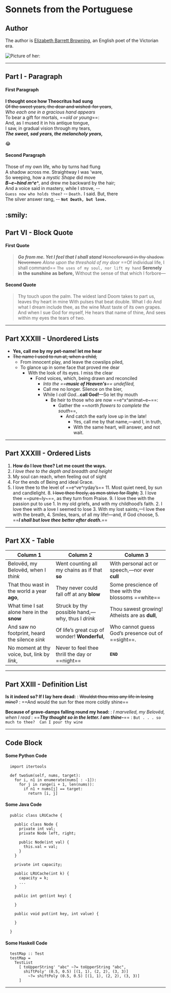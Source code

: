 # Sonnets from the Portuguese  

## Author

The author is [Elizabeth Barrett Browning](https://en.wikipedia.org/wiki/Elizabeth_Barrett_Browning "A brief Introduction to Browning"), an English poet of the Victorian era.


![Picture of her: ](https://upload.wikimedia.org/wikipedia/commons/6/68/Elizabeth_Barrett_Browning.jpg "Elizabeth Barrett Browning")

***

## Part I - Paragraph

#### First Paragraph

**I thought once how Theocritus had sung**   
~~Of the sweet years, the dear and wished-for years~~,  
*Who each one in a gracious hand appears*  
To bear a gift for mortals, ==*old or young*==:  
And, as I mused it in his antique tongue,  
I saw, in gradual vision through my tears,  
***The sweet, sad years, the melancholy years,***  

:joy:

#### Second Paragraph

Those of my own life, who by turns had flung  
A shadow across me. Straightway I was 'ware,  
So weeping, how a *mystic Shape* did move  
***B~e~hind m^e^***, and drew me backward by the hair;  
And a voice said in mastery, while I strove, --  
`Guess now who holds thee?` -- `Death.` I said. But, there  
The silver answer rang, -- **`Not Death, but love.`**  

:smily:
---

## Part VI - Block Quote

#### First Quote 

> ***Go from me.  Yet I feel that I shall stand***
> ~~Henceforward in thy shadow.  Nevermore~~
> *Alone upon the threshold of my door*
> ==Of individual life, I shall command==
> `The uses of my soul, nor lift my hand`
> **Serenely in the sunshine as before,**
> Without the sense of that which I forbore—

#### Second Quote

> Thy touch upon the palm.  The widest land
> Doom takes to part us, leaves thy heart in mine
> With pulses that beat double.  What I do
> And what I dream include thee, as the wine
> Must taste of its own grapes.  And when I sue
> God for myself, He hears that name of thine,
> And sees within my eyes the tears of two.

---

## Part XXXIII - Unordered Lists

- **Yes, call me by my pet-name! let me hear**
- ~~The name I used to run at, when a child,~~
  - From innocent play, and leave the cowslips piled,
  - To glance up in some face that proved me dear  
    - With the look of its eyes. I miss the clear
      - Fond voices, which, being drawn and reconciled
        - *Into the ==**music of Heaven's**== undefiled,*
        - Call me no longer. Silence on the bier,
        - While I *call God*...**call God!**—So let thy mouth
          - Be heir to those who are now ==e^x^animat~e~==:
            - Gather the ==*north flowers to complete the south*==,
              - And catch the early love up in the late!
                - Yes, call me by that name,—and I, in truth,
                - With the same heart, will answer, and not wait. 
***

## Part XXXIII - Ordered Lists

1. **How do I love thee?  Let me count the ways.**
2. *I love thee to the depth and breadth and height*
3. My soul can reach, when feeling out of sight
4. For the ends of Being and ideal Grace.
  5. I love thee to the level of ==e^ve^ryday’s==
     11. Most quiet need, by sun and candlelight.
        8. ~~I love thee freely, as men strive for Right;~~
        3. I love thee ==pure~ly~==, as they turn from Praise.
        9. I love thee with the passion put to use
           1.  In my old griefs, and with my childhood’s faith.
           2.  I love thee with a love I seemed to lose
           3.  With my lost saints,—I love thee with the breath,
           4.  Smiles, tears, of all my life!—and, if God choose,
           5.  ==***I shall but love thee better after death.***==
***

## Part XX - Table 

| Column 1 | Column 2 | Column 3 |
| ---- | ---- | ---- |
| Belovëd, my Belovëd, when I *think* | Went counting all my chains as if that **so** | With personal act or speech,—nor ever **cull** |
| That thou wast in the world a year **ago**, | They never could fall off at any **blow** | Some prescience of thee with the blossoms ==white== |
| What time I sat alone here in the **snow** | Struck by thy possible hand,—why, thus I *drink* | Thou sawest growing!  Atheists are as **dull**, |
| And saw no footprint, heard the silence *sink* | Of life’s great cup of wonder!  **Wonderful**, | Who cannot guess God’s presence out of ==sight==. |
| No moment at thy voice, but, link by *link*, | Never to feel thee thrill the day or ==night== | **`END`** |
***

## Part XXIII - Definition List 

**Is it indeed so?  If I lay here dead:**
: ~~Wouldst thou miss any life in losing mine?~~
: ==And would the sun for thee more coldly shine==

**Because of grave-damps falling round my head:**
: *I marvelled, my Belovëd, when I read*
: ==***Thy thought so in the letter.  I am thine-***==
: `But . . . so much to thee?  Can I pour thy wine`

---

## Code Block

#### Some Python Code

```
  import itertools

  def twoSum(self, nums, target):
    for i, n1 in enumerate(nums[ : -1]):
      for j in range(i + 1, len(nums)):
        if n1 + nums[j] == target:
          return [i, j]
```

#### Some Java Code 

```
  public class LRUCache {

    public class Node {
      private int val;
      private Node left, right;

      public Node(int val) {
        this.val = val;
      }
    }

    private int capacity;

    public LRUCache(int k) {
      capacity = k;
      ...
    }

    public int get(int key) {

    }

    public void put(int key, int value) {

    }

  }
```

#### Some Haskell Code 

```
  testMap :: Test
  testMap =
    TestList
      [ toUpperString' "abc" ~?= toUpperString "abc",
        shiftPoly' (0.5, 0.5) [(1, 1), (2, 2), (3, 3)]
          ~?= shiftPoly (0.5, 0.5) [(1, 1), (2, 2), (3, 3)]
      ]

```

---
